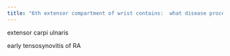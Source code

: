 ```yaml
---
title: "6th extensor compartment of wrist contains:  what disease process occurs here"
---
```

extensor carpi ulnaris

early tensosynovitis of RA

